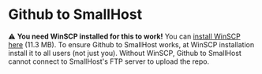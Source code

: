 # Github to SmallHost
⚠️ **You need WinSCP installed for this to work!** You can [install WinSCP here](https://winscp.net/download/WinSCP-5.19.4-Setup.exe) (11.3 MB). To ensure Github to SmallHost works, at WinSCP installation install it to all users (not just you). Without WinSCP, Github to SmallHost cannot connect to SmallHost's FTP server to upload the repo.
